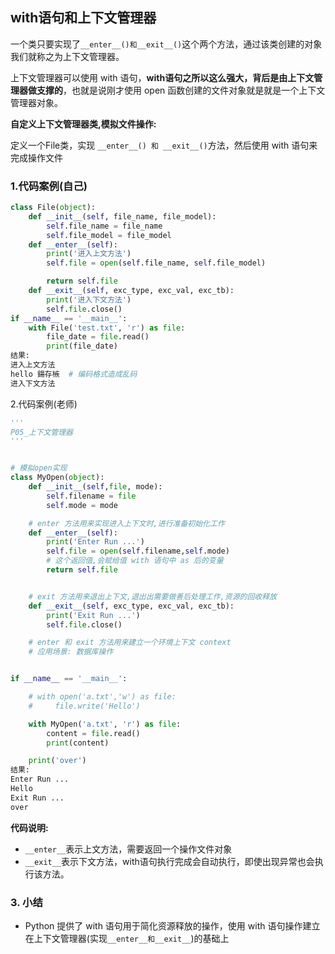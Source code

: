 ## with语句和上下文管理器

一个类只要实现了`__enter__()和__exit__()`这个两个方法，通过该类创建的对象我们就称之为上下文管理器。

上下文管理器可以使用 with 语句，**with语句之所以这么强大，背后是由上下文管理器做支撑的**，也就是说刚才使用 open 函数创建的文件对象就是就是一个上下文管理器对象。

**自定义上下文管理器类,模拟文件操作:**

定义一个File类，实现 `__enter__() 和 __exit__()`方法，然后使用 with 语句来完成操作文件

###  1.代码案例(自己)

```python
class File(object):
    def __init__(self, file_name, file_model):
        self.file_name = file_name
        self.file_model = file_model
    def __enter__(self):
        print('进入上文方法')
        self.file = open(self.file_name, self.file_model)

        return self.file
    def __exit__(self, exc_type, exc_val, exc_tb):
        print('进入下文方法')
        self.file.close()
if __name__ == '__main__':
    with File('test.txt', 'r') as file:
        file_date = file.read()
        print(file_date)
结果:
进入上文方法
hello 鍚存槉  # 编码格式造成乱码
进入下文方法
```

2.代码案例(老师)

```python
'''
P05_上下文管理器
'''


# 模拟open实现
class MyOpen(object):
    def __init__(self,file, mode):
        self.filename = file
        self.mode = mode

    # enter 方法用来实现进入上下文时,进行准备初始化工作
    def __enter__(self):
        print('Enter Run ...')
        self.file = open(self.filename,self.mode)
        # 这个返回值,会赋给值 with 语句中 as 后的变量
        return self.file


    # exit 方法用来退出上下文,退出出需要做善后处理工作,资源的回收释放
    def __exit__(self, exc_type, exc_val, exc_tb):
        print('Exit Run ...')
        self.file.close()

    # enter 和 exit 方法用来建立一个环境上下文 context
    # 应用场景: 数据库操作


if __name__ == '__main__':

    # with open('a.txt','w') as file:
    #     file.write('Hello')

    with MyOpen('a.txt', 'r') as file:
        content = file.read()
        print(content)

    print('over')
结果:
Enter Run ...
Hello
Exit Run ...
over
```

**代码说明:**

- `__enter__`表示上文方法，需要返回一个操作文件对象
- `__exit__`表示下文方法，with语句执行完成会自动执行，即使出现异常也会执行该方法。

### 3. 小结

- Python 提供了 with 语句用于简化资源释放的操作，使用 with 语句操作建立在上下文管理器(实现`__enter__和__exit__`)的基础上